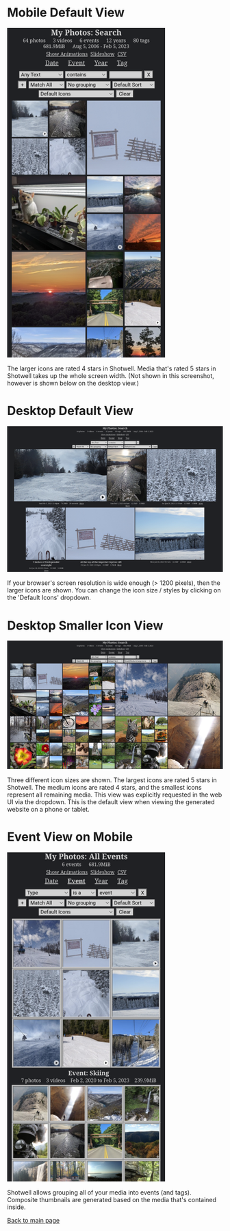 # Mobile Default View

![Mobile Default View](mobile-default-view-small.png?raw=1)

The larger icons are rated 4 stars in Shotwell. Media that's rated 5 stars in
Shotwell takes up the whole screen width. (Not shown in this screenshot, however
is shown below on the desktop view.)

# Desktop Default View

![Desktop Default View](desktop-default-view-small.png?raw=1)

If your browser's screen resolution is wide enough (> 1200 pixels), then the
larger icons are shown. You can change the icon size / styles by clicking on the
'Default Icons' dropdown.

# Desktop Smaller Icon View
 
![Desktop Small/Medium/Large View](desktop-small-medium-large-view-small.png?raw=1)

Three different icon sizes are shown. The largest icons are rated 5 stars in Shotwell.
The medium icons are rated 4 stars, and the smallest icons represent all remaining
media. This view was explicitly requested in the web UI via the dropdown. This is the
default view when viewing the generated website on a phone or tablet.

# Event View on Mobile

![Mobile Event View](mobile-event-view-small.png?raw=1)

Shotwell allows grouping all of your media into events (and tags). Composite thumbnails
are generated based on the media that's contained inside.

[Back to main page](../README.md)

